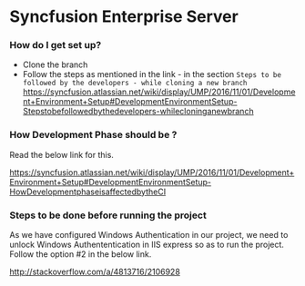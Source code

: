 # Syncfusion Enterprise Server #

### How do I get set up? ###

* Clone the branch
* Follow the steps as mentioned in the link - in the section `Steps to be followed by the developers - while cloning a new branch`
https://syncfusion.atlassian.net/wiki/display/UMP/2016/11/01/Development+Environment+Setup#DevelopmentEnvironmentSetup-Stepstobefollowedbythedevelopers-whilecloninganewbranch


### How Development Phase should be ? ###
Read the below link for this.

https://syncfusion.atlassian.net/wiki/display/UMP/2016/11/01/Development+Environment+Setup#DevelopmentEnvironmentSetup-HowDevelopmentphaseisaffectedbytheCI


### Steps to be done before running the project

As we have configured Windows Authentication in our project, we need to unlock Windows Authententication in IIS express so as to run the project. Follow the option #2 in the below link.

http://stackoverflow.com/a/4813716/2106928